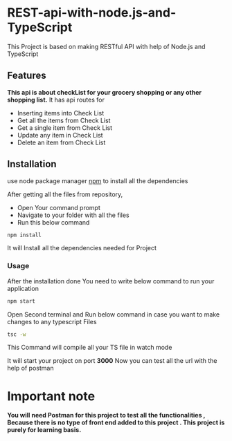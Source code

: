 # REST-api-with-node.js-and-TypeScript
This Project is based on making RESTful API with help of Node.js and TypeScript

## Features

**This api is about checkList for your grocery shopping or any other shopping list.** 
It has api routes for 
* Inserting items into Check List
* Get all the items from Check List
* Get a single item from Check List
* Update any item in Check List
* Delete an item from Check List

## Installation
use node package manager [npm](https://www.npmjs.com/) to install all the dependencies

After getting all the files from repository, 
* Open Your command prompt
* Navigate to your folder with all the files
* Run this below command

```bash
npm install 
```
It will Install all the dependencies needed for Project

### Usage

After the installation done You need to write below command to run your application 
```bash
npm start 
```
Open Second terminal and Run below command in case you want to make changes to any typescript Files
```bash
tsc -w
```
This Command will compile all your TS file in watch mode 


It will start your project on port **3000** 
Now you can test all the url with the help of postman

# Important note 

**You will need Postman for this project to test all the functionalities , Because there is no type of front end added to this project . This project is purely for learning basis.**